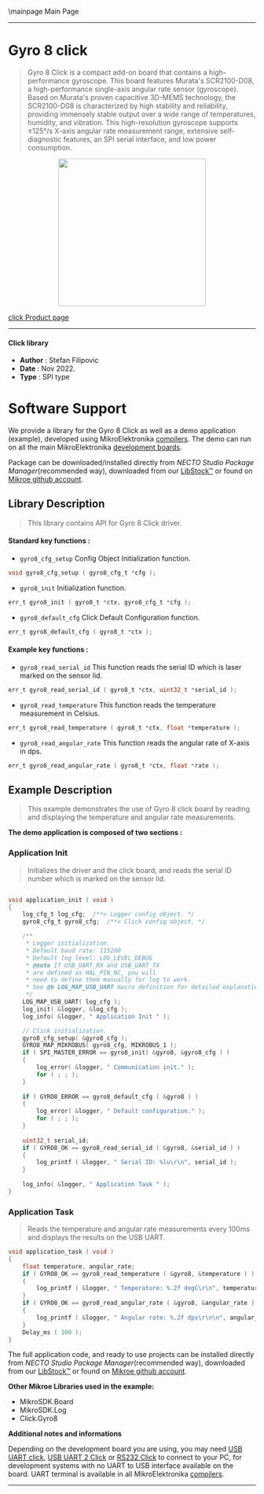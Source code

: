 \mainpage Main Page

---
# Gyro 8 click

> Gyro 8 Click is a compact add-on board that contains a high-performance gyroscope. This board features Murata's SCR2100-D08, a high-performance single-axis angular rate sensor (gyroscope). Based on Murata's proven capacitive 3D-MEMS technology, the SCR2100-D08 is characterized by high stability and reliability, providing immensely stable output over a wide range of temperatures, humidity, and vibration. This high-resolution gyroscope supports ±125°/s X-axis angular rate measurement range, extensive self-diagnostic features, an SPI serial interface, and low power consumption.

<p align="center">
  <img src="https://download.mikroe.com/images/click_for_ide/gyro8_click.png" height=300px>
</p>

[click Product page](https://www.mikroe.com/gyro-8-click)

---


#### Click library

- **Author**        : Stefan Filipovic
- **Date**          : Nov 2022.
- **Type**          : SPI type


# Software Support

We provide a library for the Gyro 8 Click
as well as a demo application (example), developed using MikroElektronika
[compilers](https://www.mikroe.com/necto-studio).
The demo can run on all the main MikroElektronika [development boards](https://www.mikroe.com/development-boards).

Package can be downloaded/installed directly from *NECTO Studio Package Manager*(recommended way), downloaded from our [LibStock&trade;](https://libstock.mikroe.com) or found on [Mikroe github account](https://github.com/MikroElektronika/mikrosdk_click_v2/tree/master/clicks).

## Library Description

> This library contains API for Gyro 8 Click driver.

#### Standard key functions :

- `gyro8_cfg_setup` Config Object Initialization function.
```c
void gyro8_cfg_setup ( gyro8_cfg_t *cfg );
```

- `gyro8_init` Initialization function.
```c
err_t gyro8_init ( gyro8_t *ctx, gyro8_cfg_t *cfg );
```

- `gyro8_default_cfg` Click Default Configuration function.
```c
err_t gyro8_default_cfg ( gyro8_t *ctx );
```

#### Example key functions :

- `gyro8_read_serial_id` This function reads the serial ID which is laser marked on the sensor lid.
```c
err_t gyro8_read_serial_id ( gyro8_t *ctx, uint32_t *serial_id );
```

- `gyro8_read_temperature` This function reads the temperature measurement in Celsius.
```c
err_t gyro8_read_temperature ( gyro8_t *ctx, float *temperature );
```

- `gyro8_read_angular_rate` This function reads the angular rate of X-axis in dps.
```c
err_t gyro8_read_angular_rate ( gyro8_t *ctx, float *rate );
```

## Example Description

> This example demonstrates the use of Gyro 8 click board by reading and displaying the temperature and angular rate measurements.

**The demo application is composed of two sections :**

### Application Init

> Initializes the driver and the click board, and reads the serial ID number which is marked on the sensor lid.

```c

void application_init ( void )
{
    log_cfg_t log_cfg;  /**< Logger config object. */
    gyro8_cfg_t gyro8_cfg;  /**< Click config object. */

    /** 
     * Logger initialization.
     * Default baud rate: 115200
     * Default log level: LOG_LEVEL_DEBUG
     * @note If USB_UART_RX and USB_UART_TX 
     * are defined as HAL_PIN_NC, you will 
     * need to define them manually for log to work. 
     * See @b LOG_MAP_USB_UART macro definition for detailed explanation.
     */
    LOG_MAP_USB_UART( log_cfg );
    log_init( &logger, &log_cfg );
    log_info( &logger, " Application Init " );

    // Click initialization.
    gyro8_cfg_setup( &gyro8_cfg );
    GYRO8_MAP_MIKROBUS( gyro8_cfg, MIKROBUS_1 );
    if ( SPI_MASTER_ERROR == gyro8_init( &gyro8, &gyro8_cfg ) )
    {
        log_error( &logger, " Communication init." );
        for ( ; ; );
    }
    
    if ( GYRO8_ERROR == gyro8_default_cfg ( &gyro8 ) )
    {
        log_error( &logger, " Default configuration." );
        for ( ; ; );
    }
    
    uint32_t serial_id;
    if ( GYRO8_OK == gyro8_read_serial_id ( &gyro8, &serial_id ) )
    {
        log_printf ( &logger, " Serial ID: %lu\r\n", serial_id );
    }
    
    log_info( &logger, " Application Task " );
}

```

### Application Task

> Reads the temperature and angular rate measurements every 100ms and displays the results on the USB UART.

```c
void application_task ( void )
{
    float temperature, angular_rate;
    if ( GYRO8_OK == gyro8_read_temperature ( &gyro8, &temperature ) )
    {
        log_printf ( &logger, " Temperature: %.2f degC\r\n", temperature );
    }
    if ( GYRO8_OK == gyro8_read_angular_rate ( &gyro8, &angular_rate ) )
    {
        log_printf ( &logger, " Angular rate: %.2f dps\r\n\n", angular_rate );
    }
    Delay_ms ( 100 );
}
```

The full application code, and ready to use projects can be installed directly from *NECTO Studio Package Manager*(recommended way), downloaded from our [LibStock&trade;](https://libstock.mikroe.com) or found on [Mikroe github account](https://github.com/MikroElektronika/mikrosdk_click_v2/tree/master/clicks).

**Other Mikroe Libraries used in the example:**

- MikroSDK.Board
- MikroSDK.Log
- Click.Gyro8

**Additional notes and informations**

Depending on the development board you are using, you may need
[USB UART click](https://www.mikroe.com/usb-uart-click),
[USB UART 2 Click](https://www.mikroe.com/usb-uart-2-click) or
[RS232 Click](https://www.mikroe.com/rs232-click) to connect to your PC, for
development systems with no UART to USB interface available on the board. UART
terminal is available in all MikroElektronika
[compilers](https://shop.mikroe.com/compilers).

---
